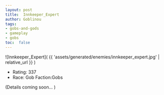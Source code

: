 ```yaml
---
layout: post
title:  Innkeeper_Expert
author: Goblinou
tags:
- gobs-and-gods
- gameplay
- gobs
toc:  false
---
```


![Innkeeper_Expert]( {{ 'assets/generated/enemies/innkeeper_expert.jpg' | relative_url }} )
- Rating: 337
- Race: Gob  Faction:Gobs

(Details coming soon... )